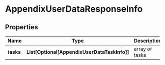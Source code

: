 # AppendixUserDataResponseInfo


## Properties

| Name | Type | Description | Notes |
|------------ | ------------- | ------------- | -------------|
**tasks** | **List[Optional[AppendixUserDataTaskInfo]]** | array of tasks |[optional]|